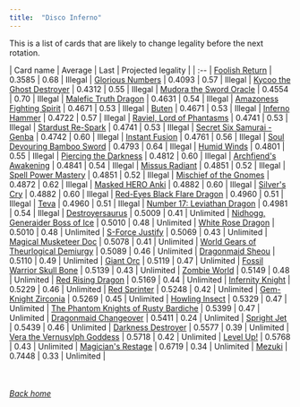 ```yaml
---
title:  "Disco Inferno"
---
```


This is a list of cards that are likely to change legality before the next rotation.

| Card name | Average | Last | Projected legality |
| :-- |
[Foolish Return](https://db.ygoprodeck.com/card/?search=Foolish%20Return) | 0.3585 | 0.68 | Illegal |
[Glorious Numbers](https://db.ygoprodeck.com/card/?search=Glorious%20Numbers) | 0.4093 | 0.57 | Illegal |
[Kycoo the Ghost Destroyer](https://db.ygoprodeck.com/card/?search=Kycoo%20the%20Ghost%20Destroyer) | 0.4312 | 0.55 | Illegal |
[Mudora the Sword Oracle](https://db.ygoprodeck.com/card/?search=Mudora%20the%20Sword%20Oracle) | 0.4554 | 0.70 | Illegal |
[Malefic Truth Dragon](https://db.ygoprodeck.com/card/?search=Malefic%20Truth%20Dragon) | 0.4631 | 0.54 | Illegal |
[Amazoness Fighting Spirit](https://db.ygoprodeck.com/card/?search=Amazoness%20Fighting%20Spirit) | 0.4671 | 0.53 | Illegal |
[Buten](https://db.ygoprodeck.com/card/?search=Buten) | 0.4671 | 0.53 | Illegal |
[Inferno Hammer](https://db.ygoprodeck.com/card/?search=Inferno%20Hammer) | 0.4722 | 0.57 | Illegal |
[Raviel, Lord of Phantasms](https://db.ygoprodeck.com/card/?search=Raviel,%20Lord%20of%20Phantasms) | 0.4741 | 0.53 | Illegal |
[Stardust Re-Spark](https://db.ygoprodeck.com/card/?search=Stardust%20Re-Spark) | 0.4741 | 0.53 | Illegal |
[Secret Six Samurai - Genba](https://db.ygoprodeck.com/card/?search=Secret%20Six%20Samurai%20-%20Genba) | 0.4742 | 0.60 | Illegal |
[Instant Fusion](https://db.ygoprodeck.com/card/?search=Instant%20Fusion) | 0.4761 | 0.56 | Illegal |
[Soul Devouring Bamboo Sword](https://db.ygoprodeck.com/card/?search=Soul%20Devouring%20Bamboo%20Sword) | 0.4793 | 0.64 | Illegal |
[Humid Winds](https://db.ygoprodeck.com/card/?search=Humid%20Winds) | 0.4801 | 0.55 | Illegal |
[Piercing the Darkness](https://db.ygoprodeck.com/card/?search=Piercing%20the%20Darkness) | 0.4812 | 0.60 | Illegal |
[Archfiend's Awakening](https://db.ygoprodeck.com/card/?search=Archfiend's%20Awakening) | 0.4841 | 0.54 | Illegal |
[Missus Radiant](https://db.ygoprodeck.com/card/?search=Missus%20Radiant) | 0.4851 | 0.52 | Illegal |
[Spell Power Mastery](https://db.ygoprodeck.com/card/?search=Spell%20Power%20Mastery) | 0.4851 | 0.52 | Illegal |
[Mischief of the Gnomes](https://db.ygoprodeck.com/card/?search=Mischief%20of%20the%20Gnomes) | 0.4872 | 0.62 | Illegal |
[Masked HERO Anki](https://db.ygoprodeck.com/card/?search=Masked%20HERO%20Anki) | 0.4882 | 0.60 | Illegal |
[Silver's Cry](https://db.ygoprodeck.com/card/?search=Silver's%20Cry) | 0.4882 | 0.60 | Illegal |
[Red-Eyes Black Flare Dragon](https://db.ygoprodeck.com/card/?search=Red-Eyes%20Black%20Flare%20Dragon) | 0.4960 | 0.51 | Illegal |
[Teva](https://db.ygoprodeck.com/card/?search=Teva) | 0.4960 | 0.51 | Illegal |
[Number 17: Leviathan Dragon](https://db.ygoprodeck.com/card/?search=Number%2017:%20Leviathan%20Dragon) | 0.4981 | 0.54 | Illegal |
[Destroyersaurus](https://db.ygoprodeck.com/card/?search=Destroyersaurus) | 0.5009 | 0.41 | Unlimited |
[Nidhogg, Generaider Boss of Ice](https://db.ygoprodeck.com/card/?search=Nidhogg,%20Generaider%20Boss%20of%20Ice) | 0.5010 | 0.48 | Unlimited |
[White Rose Dragon](https://db.ygoprodeck.com/card/?search=White%20Rose%20Dragon) | 0.5010 | 0.48 | Unlimited |
[S-Force Justify](https://db.ygoprodeck.com/card/?search=S-Force%20Justify) | 0.5069 | 0.43 | Unlimited |
[Magical Musketeer Doc](https://db.ygoprodeck.com/card/?search=Magical%20Musketeer%20Doc) | 0.5078 | 0.41 | Unlimited |
[World Gears of Theurlogical Demiurgy](https://db.ygoprodeck.com/card/?search=World%20Gears%20of%20Theurlogical%20Demiurgy) | 0.5089 | 0.46 | Unlimited |
[Dragonmaid Sheou](https://db.ygoprodeck.com/card/?search=Dragonmaid%20Sheou) | 0.5110 | 0.49 | Unlimited |
[Giant Orc](https://db.ygoprodeck.com/card/?search=Giant%20Orc) | 0.5119 | 0.47 | Unlimited |
[Fossil Warrior Skull Bone](https://db.ygoprodeck.com/card/?search=Fossil%20Warrior%20Skull%20Bone) | 0.5139 | 0.43 | Unlimited |
[Zombie World](https://db.ygoprodeck.com/card/?search=Zombie%20World) | 0.5149 | 0.48 | Unlimited |
[Red Rising Dragon](https://db.ygoprodeck.com/card/?search=Red%20Rising%20Dragon) | 0.5169 | 0.44 | Unlimited |
[Infernity Knight](https://db.ygoprodeck.com/card/?search=Infernity%20Knight) | 0.5229 | 0.46 | Unlimited |
[Red Sprinter](https://db.ygoprodeck.com/card/?search=Red%20Sprinter) | 0.5248 | 0.42 | Unlimited |
[Gem-Knight Zirconia](https://db.ygoprodeck.com/card/?search=Gem-Knight%20Zirconia) | 0.5269 | 0.45 | Unlimited |
[Howling Insect](https://db.ygoprodeck.com/card/?search=Howling%20Insect) | 0.5329 | 0.47 | Unlimited |
[The Phantom Knights of Rusty Bardiche](https://db.ygoprodeck.com/card/?search=The%20Phantom%20Knights%20of%20Rusty%20Bardiche) | 0.5399 | 0.47 | Unlimited |
[Dragonmaid Changeover](https://db.ygoprodeck.com/card/?search=Dragonmaid%20Changeover) | 0.5411 | 0.24 | Unlimited |
[Spright Jet](https://db.ygoprodeck.com/card/?search=Spright%20Jet) | 0.5439 | 0.46 | Unlimited |
[Darkness Destroyer](https://db.ygoprodeck.com/card/?search=Darkness%20Destroyer) | 0.5577 | 0.39 | Unlimited |
[Vera the Vernusylph Goddess](https://db.ygoprodeck.com/card/?search=Vera%20the%20Vernusylph%20Goddess) | 0.5718 | 0.42 | Unlimited |
[Level Up!](https://db.ygoprodeck.com/card/?search=Level%20Up!) | 0.5768 | 0.43 | Unlimited |
[Magician's Restage](https://db.ygoprodeck.com/card/?search=Magician's%20Restage) | 0.6719 | 0.34 | Unlimited |
[Mezuki](https://db.ygoprodeck.com/card/?search=Mezuki) | 0.7448 | 0.33 | Unlimited |

<br>

###### [Back home](index)